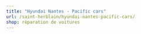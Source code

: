 ```yaml
---
title: "Hyundai Nantes - Pacific cars"
url: /saint-herblain/hyundai-nantes-pacific-cars/
shop: réparation de voitures
---
```

